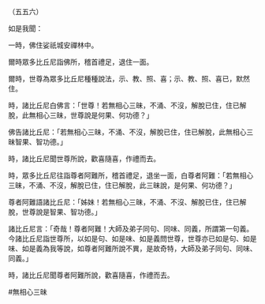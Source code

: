 （五五六）

如是我聞：

一時，佛住娑祇城安禪林中。

爾時眾多比丘尼詣佛所，稽首禮足，退住一面。

爾時，世尊為眾多比丘尼種種說法，示、教、照、喜；示、教、照、喜已，默然住。

時，諸比丘尼白佛言：「世尊！若無相心三昧，不涌、不沒，解脫已住，住已解脫，此無相心三昧，世尊說是何果、何功德？」

佛告諸比丘尼：「若無相心三昧，不涌、不沒，解脫已住，住已解脫，此無相心三昧智果、智功德。」

時，諸比丘尼聞世尊所說，歡喜隨喜，作禮而去。

時，眾多比丘尼往詣尊者阿難所，稽首禮足，退坐一面，白尊者阿難：「若無相心三昧，不涌、不沒，解脫已住，住已解脫，此三昧說，是何果、何功德？」

尊者阿難語諸比丘尼：「姊妹！若無相心三昧，不涌、不沒、解脫已住，住已解脫，世尊說是智果、智功德。」

諸比丘尼言：「奇哉！尊者阿難！大師及弟子同句、同味、同義，所謂第一句義。今諸比丘尼詣世尊所，以如是句、如是味、如是義問世尊，世尊亦已如是句、如是味、如是義為我等說，如尊者阿難所說不異，是故奇特，大師及弟子同句、同味、同義。」

時，諸比丘尼聞尊者阿難所說，歡喜隨喜，作禮而去。




#無相心三昧
